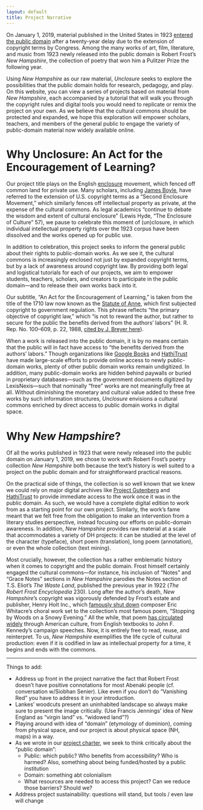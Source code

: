 ```yaml
---
layout: default
title: Project Narrative
---
```


On January 1, 2019, material published in the United States in 1923 [entered the public domain](https://law.duke.edu/cspd/publicdomainday/2019/) after a twenty-year delay due to the extension of copyright terms by Congress. Among the many works of art, film, literature, and music from 1923 newly released into the public domain is Robert Frost’s _New Hampshire_, the collection of poetry that won him a Pulitzer Prize the following year.

Using _New Hampshire_ as our raw material, _Unclosure_ seeks to explore the possibilities that the public domain holds for research, pedagogy, and play. On this website, you can view a series of projects based on material from _New Hampshire_, each accompanied by a tutorial that will walk you through the copyright rules and digital tools you would need to replicate or remix the project on your own. As we believe that the cultural commons should be protected and expanded, we hope this exploration will empower scholars, teachers, and members of the general public to engage the variety of public-domain material now widely available online.

# Why Unclosure: An Act for the Encouragement of Learning?
Our project title plays on the English [enclosure][1] movement, which fenced off common land for private use. Many scholars, including [James Boyle][2], have referred to the extension of U.S. copyright terms as a “Second Enclosure Movement,” which similarly fences off intellectual property as private, at the expense of the cultural commons. As legal academics “continue to debate the wisdom and extent of cultural enclosure” (Lewis Hyde, “The Enclosure of Culture” 57), we pause to celebrate this moment of (un)closure, in which individual intellectual property rights over the 1923 corpus have been dissolved and the works opened up for public use.

In addition to celebration, this project seeks to inform the general public about their rights to public-domain works. As we see it, the cultural commons is increasingly enclosed not just by expanded copyright terms, but by a lack of awareness around copyright law. By providing both legal and logistical tutorials for each of our projects, we aim to empower students, teachers, scholars, and creators to participate in the public domain—and to release their own works back into it.

Our subtitle, “An Act for the Encouragement of Learning,” is taken from the title of the 1710 law now known as the [Statute of Anne][3], which first subjected copyright to government regulation. This phrase reflects “the primary objective of copyright law,” which “is not to reward the author, but rather to secure for the public the benefits derived from the authors’ labors” (H. R. Rep. No. 100–609, p. 22, 1988, [cited by J. Breyer here][4]).

When a work is released into the public domain, it is by no means certain that the public will in fact have access to “the benefits derived from the authors’ labors.” Though organizations like [Google Books][5] and [HathiTrust][6] have made large-scale efforts to provide online access to newly public-domain works, plenty of other public domain works remain undigitized. In addition, many public-domain works are hidden behind paywalls or buried in proprietary databases—such as the government documents digitized by LexisNexis—such that nominally “free” works are not meaningfully free at all. Without diminishing the monetary and cultural value added to these free works by such information structures, _Unclosure_ envisions a cultural commons enriched by direct access to public domain works in digital space.

# Why _New Hampshire_?
Of all the works published in 1923 that were newly released into the public domain on January 1, 2019, we chose to work with Robert Frost’s poetry collection _New Hampshire_ both because the text’s history is well suited to a project on the public domain and for straightforward practical reasons.

On the practical side of things, the collection is so well known that we knew we could rely on major digital archives like [Project Gutenberg][7] and [HathiTrust][8] to provide immediate access to the work once it was in the public domain. As such, we would have a complete digital edition to work from as a starting point for our own project. Similarly, the work’s fame meant that we felt free from the obligation to make an intervention from a literary studies perspective, instead focusing our efforts on public-domain awareness. In addition, _New Hampshire_ provides raw material at a scale that accommodates a variety of DH projects: it can be studied at the level of the character (typeface), short poem (translation), long poem (annotation), or even the whole collection (text mining).

Most crucially, however, the collection has a rather emblematic history when it comes to copyright and the public domain. Frost himself certainly engaged the cultural commons—for instance, his inclusion of “Notes” and “Grace Notes” sections in _New Hampshire_ parodies the Notes section of T.S. Eliot’s _The Waste Land_, published the previous year in 1922 (_The Robert Frost Encyclopedia_ 230). Long after the author’s death, _New Hampshire_’s copyright was vigorously defended by Frost’s estate and publisher, Henry Holt Inc., which [famously shut down][9] composer Eric Whitacre’s choral work set to the collection’s most famous poem, “Stopping by Woods on a Snowy Evening.” All the while, that poem [has circulated widely][10] through American culture, from English textbooks to John F. Kennedy’s campaign speeches. Now, it is entirely free to read, reuse, and reinterpret. To us, _New Hampshire_  exemplifies the life cycle of cultural production: even if it is codified in law as intellectual property for a time, it begins and ends with the commons.

***

Things to add:
- Address up front in the project narrative the fact that Robert Frost doesn’t have positive connotations for most Abenaki people (cf. conversation w/Siobhan Senier). Like even if you don’t do “Vanishing Red” you have to address it in your introduction.
- Lankes’ woodcuts present an uninhabited landscape so always make sure to present the image critically. (Use Francis Jennings’ idea of New England as “virgin land” vs. “widowed land”?)
- Playing around with idea of “domain” (etymology of dominion), coming from physical space, and our project is about physical space (NH, maps) in a way.
- As we wrote in our [project charter][11], we seek to think critically about the “public domain”:
	- Public: which public? Who benefits from accessibility? Who is harmed? Also, something about being funded/hosted by a public institution
	- Domain: something abt colonialism
	- What resources are needed to access this project? Can we reduce those barriers? Should we?
- Address project sustainability: questions will stand, but tools / even law will change

[1]:	https://en.wikipedia.org/wiki/Enclosure
[2]:	https://scholarship.law.duke.edu/cgi/viewcontent.cgi?referer=&httpsredir=1&article=1273&context=lcp
[3]:	https://en.wikipedia.org/wiki/Statute_of_Anne
[4]:	https://www.law.cornell.edu/supct/html/01-618.ZD1.html
[5]:	https://books.google.com
[6]:	https://www.hathitrust.org/
[7]:	https://www.gutenberg.org/ebooks/58611
[8]:	https://babel.hathitrust.org/cgi/pt?id=uc1.32106002108873;view=1up;seq=9
[9]:	https://ericwhitacre.com/music-catalog/sleep
[10]:	https://www.washingtonpost.com/history/2019/01/01/robert-frost-wrote-this-masterpiece-about-minutes-it-belongs-all-us-now/?noredirect=on&utm_term=.d599f4c5b4b1
[11]:	http://praxis.scholarslab.org/charter/charter-2018-2019/

